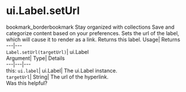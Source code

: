  
#  ui.Label.setUrl 
bookmark_borderbookmark Stay organized with collections  Save and categorize content based on your preferences.
Sets the url of the label, which will cause it to render as a link. 
Returns this label.
Usage| Returns  
---|---  
`Label.setUrl(targetUrl)`| ui.Label  
Argument| Type| Details  
---|---|---  
this: `ui.label`| ui.Label| The ui.Label instance.  
`targetUrl`| String| The url of the hyperlink.  
Was this helpful?

